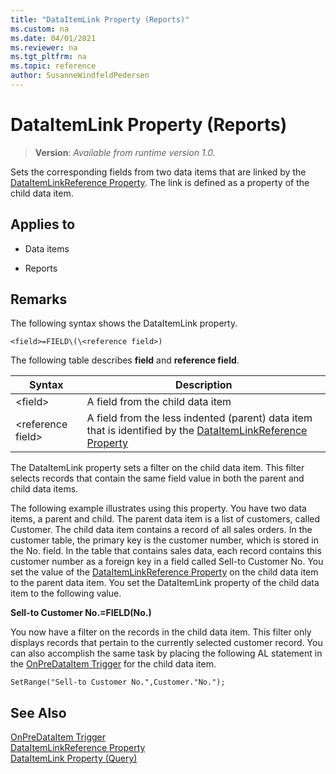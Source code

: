 ```yaml
---
title: "DataItemLink Property (Reports)"
ms.custom: na
ms.date: 04/01/2021
ms.reviewer: na
ms.tgt_pltfrm: na
ms.topic: reference
author: SusanneWindfeldPedersen
---
```


# DataItemLink Property (Reports)
> **Version**: _Available from runtime version 1.0._

Sets the corresponding fields from two data items that are linked by the [DataItemLinkReference Property](./devenv-dataitemlinkreference-property.md). The link is defined as a property of the child data item.  
  
## Applies to  
  
- Data items  
  
- Reports  
  
## Remarks

The following syntax shows the DataItemLink property.  
  
`<field>=FIELD\(\<reference field>)`
  
The following table describes **field** and **reference field**.  
  
|Syntax|Description|  
|------------|-----------------|  
|\<field>|A field from the child data item|  
|\<reference field>|A field from the less indented (parent) data item that is identified by the [DataItemLinkReference Property](./devenv-dataitemlinkreference-property.md)|  
  
The DataItemLink property sets a filter on the child data item. This filter selects records that contain the same field value in both the parent and child data items. 
  
The following example illustrates using this property. You have two data items, a parent and child. The parent data item is a list of customers, called Customer. The child data item contains a record of all sales orders. In the customer table, the primary key is the customer number, which is stored in the No. field. In the table that contains sales data, each record contains this customer number as a foreign key in a field called Sell-to Customer No. You set the value of the [DataItemLinkReference Property](./devenv-dataitemlinkreference-property.md) on the child data item to the parent data item. You set the DataItemLink property of the child data item to the following value.  
  
**Sell-to Customer No.=FIELD(No.)**  
  
You now have a filter on the records in the child data item. This filter only displays records that pertain to the currently selected customer record. You can also accomplish the same task by placing the following AL statement in the [OnPreDataItem Trigger](../triggers-auto/reportdataitem/devenv-onpredataitem-reportdataitem-trigger.md) for the child data item.  
  
```AL
SetRange("Sell-to Customer No.",Customer."No.");  
```  
  
## See Also

[OnPreDataItem Trigger](../triggers-auto/reportdataitem/devenv-onpredataitem-reportdataitem-trigger.md)   
[DataItemLinkReference Property](./devenv-dataitemlinkreference-property.md)   
[DataItemLink Property (Query)](devenv-dataitemlink-query-property.md)